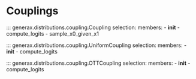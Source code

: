 # Couplings

::: generax.distributions.coupling.Coupling
    selection:
        members:
            - __init__
            - compute_logits
            - sample_x0_given_x1

::: generax.distributions.coupling.UniformCoupling
    selection:
        members:
            - __init__
            - compute_logits

::: generax.distributions.coupling.OTTCoupling
    selection:
        members:
            - __init__
            - compute_logits
